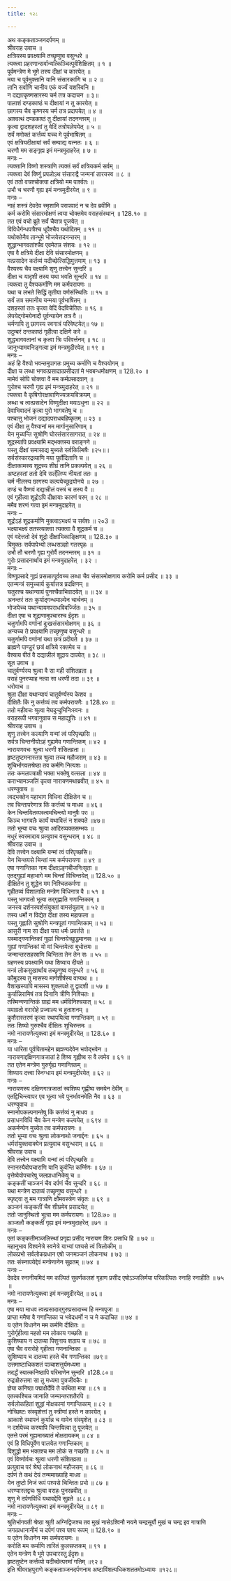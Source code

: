 ```yaml
---
title: १२८

---
```

अथ कङ्कताञ्जनदर्पणम् ॥  
श्रीवराह उवाच ॥  
क्षत्रियस्य प्रवक्ष्यामि तच्छृणुष्व वसुन्धरे ॥  
त्यक्त्वा प्रहरणान्सर्वान्यत्किञ्चित्पूर्वशिक्षितम् ॥ १ ॥  
पूर्वमन्त्रेण मे भूमे तस्य दीक्षां च कारयेत् ॥  
मया च पूर्वमुक्तानि यानि संसारकाणि च ॥ २ ॥  
तानि सर्वाणि चानीय एकं वर्ज्यं यशस्विनि ॥  
न दद्यात्कृष्णसारस्य चर्म तत्र कदाचन ॥ ३॥  
पालाशं दण्डकाष्ठं च दीक्षायां न तु कारयेत् ॥  
छागस्य चैव कृष्णस्य चर्म तत्र प्रदापयेत् ॥ ४ ॥  
आश्वत्थं दण्डकाष्ठं तु दीक्षायां तदनन्तरम् ॥  
कृत्वा द्वादशहस्तां तु वेदिं तत्रोपलेपयेत् ॥ ५ ॥  
सर्वं ममोक्तं कर्त्तव्यं यच्च मे पूर्वभाषितम् ॥  
एवं क्षत्रियदीक्षायां सर्वं सम्पाद्य यत्नतः ॥ ६ ॥  
चरणौ मम सङ्गृह्य इमं मन्त्रमुदाहरेत् ॥ ७ ॥  
मन्त्रः –  
त्यक्तानि विष्णो शस्त्राणि त्यक्तं सर्वं क्षत्रियकर्म सर्वम् ॥  
त्यक्त्वा देवं विष्णुं प्रपन्नोऽथ संसाराद्वै जन्मनां तारयस्व ॥ ८ ॥  
एवं ततो वचश्चोक्त्वा क्षत्रियो मम पार्श्वतः ॥  
उभौ च चरणौ गृह्य इमं मन्त्रमुदीरयेत् ॥ ९ ॥  
मन्त्रः –  
नाहं शस्त्रं देवदेव स्मृशामि परापवादं न च देव ब्रवीमि ॥  
कर्म करोमि संसारमोक्षणं त्वया चोक्तमेव वराहसंस्थान् ॥ 128.१० ॥  
तत एवं वचो ब्रूते सर्वं चैवात्र पूजयेत् ॥  
विविधैर्गन्धपत्रैश्च धूपैश्चैव यथोदितम् ॥ ११ ॥  
यथोक्तेनैव तान्भूमे भोजयेत्तदनन्तरम् ॥  
शुद्धान्भागवतांश्चैव एवमेतन्न संशयः ॥ १२ ॥  
एषा वै क्षत्रिये दीक्षा देवि संसारमोक्षणम् ॥  
मत्प्रसादेन कर्तव्यं यदीच्छेत्सिद्धिमुत्तमाम् ॥ १३ ॥  
वैश्यस्य चैव वक्ष्यामि शृणु तत्त्वेन सुन्दरि ॥  
दीक्षा च यादृशी तस्य यथा भवति सुन्दरि ॥ १४ ॥  
त्यक्त्वा तु वैश्यकर्माणि मम कर्मपरायणः ॥  
यथा च लभते सिद्धिं तृतीया वर्णसंस्थितिः ॥ १५ ॥  
सर्वं तत्र समानीय यन्मया पूर्वभाषितम् ॥  
दशहस्तां ततः कृत्वा वेदिं वेदविचेतितः ॥ १६ ॥  
लेपयेद्गोमयेनादौ पूर्वन्यायेन तत्र वै ॥  
चर्मणापि तु छागस्य स्वगात्रं परिवेष्टयेत्॥ १७ ॥  
उदुम्बरं दन्तकाष्ठं गृहीत्वा दक्षिणे करे ॥  
शुद्धभागवतानां च कृत्वा त्रिः परिवर्त्तनम् ॥ १८ ॥  
जानुभ्यामवनिङ्गत्वा इमं मन्त्रमुदीरयेत् ॥ १९ ॥  
मन्त्रः –  
अहं हि वैश्यो भवन्तमुपागतः प्रमुच्य कर्माणि च वैश्ययोगम् ॥  
दीक्षा च लब्धा भगवत्प्रसादात्प्रसीदतां मे भवबन्धमोक्षणम् ॥ 128.२० ॥  
मामेवं सोपि चोक्त्वा वै मम कर्मप्रसादवान् ॥  
गुरोश्च चरणौ गृह्य इमं मन्त्रमुदाहरेत् ॥ २१ ॥  
त्यक्त्वा वै कृषिगोरक्षावाणिज्यक्रयविक्रयम् ॥  
लब्धा च त्वत्प्रसादेन विष्णुदीक्षा मयाऽधुना ॥ २२ ॥  
देवाभिवादनं कृत्वा पुरो भागवतेषु च ॥  
पश्चात्तु भोजनं दद्यादपराधबहिष्कृतम् ॥ २३ ॥  
एवं दीक्षा तु वैश्यानां मम मार्गानुसारिणाम् ॥  
येन मुच्यन्ति सुश्रोणि घोरसंसारसागरात् ॥ २४ ॥  
शूद्रस्यापि प्रवक्ष्यामि मद्भक्तस्य वराङ्गने ॥  
यस्तु दीक्षां समासाद्य मुच्यते सर्वकिल्बिषैः ॥२५॥।  
सर्वसंस्कारद्रव्याणि मया पूर्वोदितानि च ॥  
दीक्षाकामस्य शूद्रस्य शीघ्रं तानि प्रकल्पयेत् ॥ २६ ॥  
अष्टहस्तां ततो देवि सल्ँलिप्य नीयतां ततः ॥  
चर्म नीलस्य छागस्य कल्पयेच्छूद्रयोनये ॥ २७ ।  
दण्डं च वैष्णवं दद्यान्नीलं वस्त्रं च तस्य वै ॥  
एवं गृहीत्वा शूद्रोऽपि दीक्षायाः कारणं परम् ॥ २८ ॥  
ममैव शरणं गत्वा इमं मन्त्रमुदाहरेत् ॥  
मन्त्रः –  
शूद्रोऽहं शूद्रकर्माणि मुक्त्वाऽभक्ष्यं च सर्वशः ॥ २०3 ॥  
भक्ष्याभक्ष्यं ततस्त्यक्त्वा त्यक्त्वा वै शूद्रकर्म च ॥  
एवं वदेत्ततो देवं शूद्रो दीक्षाभिकाङ्क्षिणम् ॥ 128.३० ॥  
विमुक्तः सर्वपापेभ्यो लब्धसञ्ज्ञो गतस्पृहः ॥  
उभौ तौ चरणौ गृह्य गुरोर्वै तदनन्तरम् ॥ ३१ ॥  
गुरोः प्रसादनार्थाय इमं मन्त्रमुदाहरेत् । ३२ ।  
मन्त्रः –  
विष्णुप्रसादे गुह्यं प्रसन्नात्पूर्ववच्च लब्धा चैव संसारमोक्षणाय करोमि कर्म प्रसीद ॥ ३३ ॥  
एतन्मन्त्रं समुच्चार्य कुर्यात्तत्र प्रदक्षिणम् ॥  
चतुरश्च यथान्यायं पुनश्चैवाभिवादयेत् ॥ ॥ ३४ ॥  
अनन्तरं ततः कुर्याद्गन्धमाल्येन चार्चनम् ॥  
भोजयेच्च यथान्यायमपराधविवर्ज्जितः ॥ ३५ ॥  
दीक्षा एषा च शूद्राणामुपचारश्च ईदृशः ॥  
चतुर्णामपि वर्णानां दुःखसंसारमोक्षणम् ॥ ३६ ॥  
अन्यच्च ते प्रवक्ष्यामि तच्छृणुष्व वसुन्धरे ॥  
चतुर्णामपि वर्णानां यथा छत्रं प्रदीयते ॥ ३७ ॥  
ब्राह्मणे पाण्डुरं छत्रं क्षत्रिये रक्तमेव च ॥  
वैश्याय पीतं वै दद्यान्नीलं शूद्राय दापयेत् ॥ ३८ ॥  
सूत उवाच ॥  
चातुर्वर्ण्यस्य श्रुत्वा वै सा मही संशितव्रता ॥  
वराहं पुनरप्याह नत्वा सा धरणी तदा ॥ ३९ ॥  
धरोवाच ॥  
श्रुता दीक्षा यथान्यायं चातुर्वर्ण्यस्य केशव ॥  
दीक्षितैः किं नु कर्त्तव्यं तव कर्मपरायणैः ॥ 128.४० ॥  
ततो महीवचः श्रुत्वा मेघदुन्दुभिनिःस्वनः ॥  
वराहरूपी भगवानुवाच स महाद्युतिः ॥ ४१ ॥  
श्रीवराह उवाच ॥  
शृणु तत्त्वेन कल्याणि यन्मां त्वं परिपृच्छसि ॥  
सर्वत्र चिन्तनीयोऽहं गुह्यमेव गणान्तिकम् ॥ ४२ ॥  
नारायणवचः श्रुत्वा धरणी शंसितव्रता ॥  
हृष्टतुष्टमनास्तत्र श्रुत्वा तच्च महौजसम् ॥ ४३ ॥  
शुचिर्भागवतश्रेष्ठा तव कर्मणि नित्यशः ॥  
ततः कमलपत्राक्षी भक्ता भक्तेषु वत्सला ॥ ४४ ॥  
कराभ्यामञ्जलिं कृत्वा नारायणमथाब्रवीत् ॥ ४५ ॥  
धरण्युवाच ॥  
त्वद्भक्तेन महाभाग विधिना दीक्षितेन च ॥  
तव चिन्तापरेणात्र किं कर्त्तव्यं च माधव ॥ ४६॥  
केन चिन्तयितव्यस्त्वमचिन्त्यो मानुषैः परः ॥  
किञ्च भागवतैः कार्यं यथावित्तं न शक्यते ॥४७॥  
ततो भूम्या वचः श्रुत्वा आदिरव्यक्तसम्भवः ॥  
मधुरं स्वरमादाय प्रत्युवाच वसुन्धराम् ॥ ४८ ॥  
श्रीवराह उवाच ॥  
देवि तत्त्वेन वक्ष्यामि यन्मां त्वं परिपृच्छसि॥  
येन चिन्तयसे चिन्तां मम कर्मपरायणा ॥ ४९ ॥  
एषा गणान्तिका नाम दीक्षाऽङ्गबीजनिःसृता ॥  
एतद्गुह्यां महाभागे मम चिन्तां विचिन्तयेत् ॥ 128.५० ॥  
दीक्षितेन तु शुद्धेन मम निश्चितकर्मणा ॥  
गृहीतव्यं विशालाक्षि मन्त्रेण विधिनात्र वै ॥ ५१ ॥  
यस्तु भागवतो भूत्वा तद्गृह्णाति गणान्तिकाम् ॥  
जनस्य दर्शनस्पर्शसंयुक्तां वामसंयुताम् ॥ ५२ ॥  
तस्य धर्मो न विद्येत दीक्षा तस्य महाफला ॥  
यस्तु गृह्णाति सुश्रोणि मन्त्रपूतां गणान्तिकाम् ॥ ५३ ॥  
आसुरी नाम सा दीक्षा यया धर्मः प्रवर्त्तते ॥  
यस्माद्गणान्तिकां गुह्यां चिन्तयेच्छुद्धमानसः ॥ ५४ ॥  
गुह्यां गणान्तिकां यो मां चिन्तयेत्स बुधोत्तमः ॥  
जन्मान्तरसहस्राणि चिन्तिता तेन तेन सः ॥ ५५ ॥  
ग्रहणस्य प्रवक्ष्यामि यथा शिष्याय दीयते ॥  
मन्त्रं लोकसुखार्थाय तच्छृणुष्व वसुन्धरे ॥ ५६ ॥  
कौमुदस्य तु मासस्य मार्गशीर्षस्य वाप्यथ ॥ ।  
वैशाखस्यापि मासस्य शुक्लपक्षे तु द्वादशी ॥ ५७ ॥  
कुर्यान्निरामिषं तत्र दिनानि त्रीणि निश्चितः ॥  
तस्मिन्गणान्तिकं ग्राह्यं मम धर्मविनिश्चयात् ॥ ५८ ॥  
ममाग्रतो वरारोहे प्रज्वाल्य च हुताशनम् ॥  
कुशैरास्तरणं कृत्वा स्थापयित्वा गणान्तिकम् ॥ ५९ ॥  
ततः शिष्यो गुरुश्चैव दीक्षितः शुचिरुत्तमः ॥  
नमो नारायणेत्युक्त्वा इमं मन्त्रमुदीरयेत् ॥ 128.६० ॥  
मन्त्रः –  
या धारिता पूर्वपितामहेन ब्रह्मण्यदेवेन भवोद्भवेन ॥  
नारायणाद्दक्षिणगात्रजातां हे शिष्य गृह्णीष्व स वै त्वमेव ॥ ६१ ॥  
तत एतेन मन्त्रेण गुरुर्गृह्य गणान्तिकम् ॥  
शिष्याय दत्त्वा स्निग्धाय इमं मन्त्रमुदीरयेत् ॥ ६२ ॥  
मन्त्रः –  
नारायणस्य दक्षिणगात्रजातां स्वशिष्य गृह्णीष्व समयेन देवीम् ॥  
एतद्विचिन्त्यापर एव भूत्वा भवे पुनर्भावनमेति नैव ॥ ६३ ॥  
धरण्युवाच ॥  
स्नानोपकल्पनान्तेषु किं कर्त्तव्यं नु माधव ॥  
प्रसाधनविधिं चैव केन मन्त्रेण कल्पयेत् ॥ ६९४ ॥  
अकर्मण्येन मुच्येत तव कर्मपरायणः ॥  
ततो भूम्या वचः श्रुत्वा लोकनाथो जनार्द्दनः ॥ ६५ ॥  
धर्मसंयुक्तवाक्येन प्रत्युवाच वसुन्धराम् ॥ ६६ ॥  
श्रीवराह उवाच ॥  
देवि तत्त्वेन वक्ष्यामि यन्मां त्वं परिपृच्छसि ॥  
स्नानस्यैवोपचाराणि यानि कुर्वन्ति कर्म्मिणः ॥ ६७ ॥  
वृत्तेष्वेवोपचारेषु जलप्राधानिकेषु च ॥  
कङ्कतीं चाञ्जनं चैव दर्पणं चैव सुन्दरि ॥ ६८ ॥  
यथा मन्त्रेण दातव्यं तच्छृणुष्व वसुन्धरे ॥  
स्पृष्ट्वा तु मम गात्राणि क्षौमवस्त्रेण संवृतः ॥ ६९ ॥  
अञ्जनं कङ्कतीं चैव शीघ्रमेव प्रसादयेत् ॥  
ततो जानुस्थितो भूत्वा मम कर्मपरायणः ॥ 128.७० ॥  
अञ्जलौ कङ्कतीं गृह्य इमं मन्त्रमुदाहरेत् ॥७१ ॥  
मन्त्रः –  
एतां कङ्कतीमञ्जलिस्थां प्रगृह्य प्रसीद नारायण शिरः प्रसाधि हि ॥ ७२ ॥  
महानुभाव विश्वनेत्रे स्वनेत्रे याभ्यां पश्यसे त्वं त्रिलोकीम् ॥  
लोकप्रभो सर्वलोकप्रधान एषो जनमञ्जनं लोकनाथ ॥ ७३ ॥  
ततः संस्नापयेद्देवं मन्त्रेणानेन सुव्रतम् ॥ ७४ ॥  
मन्त्रः –  
देवदेव स्नानीयमिदं मम कल्पितं सुवर्णकलशं गृहाण प्रसीद एषोऽञ्जलिर्मया परिकल्पितः स्नाहि स्नाहीति ॥ ७५ ॥  
नमो नारायणेत्युक्त्वा इमं मन्त्रमुदीरयेत् ॥ ७६॥  
मन्त्रः –  
एषा मया माधव त्वत्प्रसादाद्गुरुप्रसादाच्च हि मन्त्रपूजा ॥  
प्राप्ता ममैषा वै गणान्तिका च भवेदधर्मो न च मे कदाचित ॥ ७४ ॥  
य एतेन विधानेन मम कर्मणि दीक्षितः ॥  
गुरोर्गृहीत्वा महतो मम लोकाय गच्छति ॥  
कुशिष्याय न दातव्या पिशुनाय शठाय च ॥ ७८ ॥  
एषा चैव वरारोहे गृहीत्वा गणनान्तिका ॥  
सुशिष्याय च दातव्या हस्ते चैव गणान्तिका ॥७९॥  
उत्तमाष्टाधिकशतं पञ्चाशत्तुर्यमध्यमा ॥  
तदर्द्धं स्यात्कनिष्ठापि परिमाणेन सुन्दरि ॥128.८०॥  
रुद्राक्षैरुत्तमा सा तु मध्यमा पुत्रजीवकैः ॥  
ज्ञेया कनिष्ठा पद्माक्षैर्देवि ते कथिता मया ॥ ८१ ॥  
एतत्कश्चिन्न जानाति जन्मान्तरशतैरपि ॥  
सर्वलोकहितां शुद्धां मोक्षकामां गणान्तिकाम् ॥ ८२ ॥  
नोच्छिष्टः संस्पृशेत्तां तु स्त्रीणां हस्ते न कारयेत् ॥  
आकाशे स्थापनं कुर्यान्न च वामेन संस्पृशेत् ॥ ८३ ॥  
न दर्शयेच्च कस्यापि चिन्तयित्वा तु पूजयेत् ॥  
एतत्ते परमं गुह्यमाख्यातं मोक्षदायकम् ॥ ८४ ॥  
एवं हि विधिपूर्वेण पालयेत गणान्तिकाम् ॥  
विशुद्धो मम भक्तश्च मम लोकं स गच्छति ॥ ८५ ॥  
एवं विष्णोर्वचः श्रुत्वा धरणी संशितव्रता ॥  
प्रत्युवाच परं श्रेष्ठं लोकनाथं महौजसम् ॥ ८६ ॥  
दर्पणं ते कथं देयं तन्ममाख्याहि माधव ॥  
येन तुष्टो निजं रूपं पश्यसे चिन्तितः प्रभो ॥ ८७ ॥  
धरण्यास्तद्वचः श्रुत्वा वराहः पुनरब्रवीत् ॥  
शृणु मे दर्पणविधिं यथावद्देवि सुव्रते ॥८८॥  
नमो नारायणेत्युक्त्वा इमं मन्त्रमुदीरयेत् ॥ ८९ ॥  
मन्त्रः –  
श्रुतिर्भागवती श्रेष्ठा श्रुती अग्निद्विजश्च तव मुखं नासेऽश्विनौ नयने चन्द्रसूर्यौ मुखं च चन्द्र इव गात्राणि जगत्प्रधानानीमं च दर्पणं पश्य पश्य रूपम् ॥ 128.९० ॥  
य एतेन विधानेन मम कर्मपरायणः ॥  
करोति मम कर्माणि तारितं कुलसप्तकम् ॥ ९१ ॥  
एतेन मन्त्रेण वै भूमे उपचारस्तु ईदृशः॥  
हृष्टतुष्टेन कर्त्तव्यो यदीच्छेत्परमां गतिम् ॥९२॥  
इति श्रीवराहपुराणे कङ्कताञ्जनदर्पणनाम अष्टाविंशत्यधिकशततमोऽध्यायः ॥१२८॥